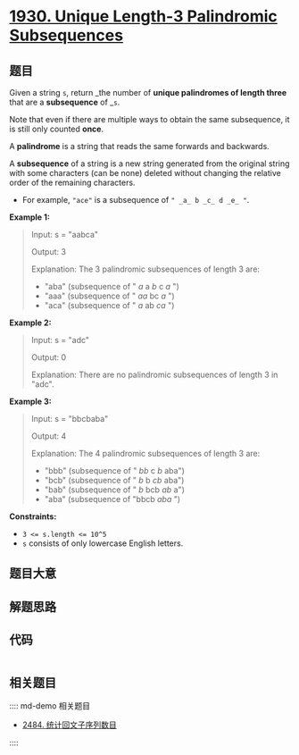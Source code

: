 # [1930. Unique Length-3 Palindromic Subsequences](https://leetcode.com/problems/unique-length-3-palindromic-subsequences/)

## 题目

Given a string `s`, return _the number of **unique palindromes of length
three** that are a **subsequence** of _`s`.

Note that even if there are multiple ways to obtain the same subsequence, it
is still only counted **once**.

A **palindrome** is a string that reads the same forwards and backwards.

A **subsequence** of a string is a new string generated from the original
string with some characters (can be none) deleted without changing the
relative order of the remaining characters.

- For example, `"ace"` is a subsequence of `" _a_ b _c_ d _e_ "`.

**Example 1:**

> Input: s = "aabca"
>
> Output: 3
>
> Explanation: The 3 palindromic subsequences of length 3 are:
>
> - "aba" (subsequence of " _a_ a _b_ c _a_ ")
> - "aaa" (subsequence of " _aa_ bc _a_ ")
> - "aca" (subsequence of " _a_ ab _ca_ ")

**Example 2:**

> Input: s = "adc"
>
> Output: 0
>
> Explanation: There are no palindromic subsequences of length 3 in "adc".

**Example 3:**

> Input: s = "bbcbaba"
>
> Output: 4
>
> Explanation: The 4 palindromic subsequences of length 3 are:
>
> - "bbb" (subsequence of " _bb_ c _b_ aba")
> - "bcb" (subsequence of " _b_ b _cb_ aba")
> - "bab" (subsequence of " _b_ bcb _ab_ a")
> - "aba" (subsequence of "bbcb _aba_ ")

**Constraints:**

- `3 <= s.length <= 10^5`
- `s` consists of only lowercase English letters.

## 题目大意

## 解题思路

## 代码

```javascript

```

## 相关题目

:::: md-demo 相关题目

- [2484. 统计回文子序列数目](https://leetcode.com/problems/count-palindromic-subsequences)

::::
